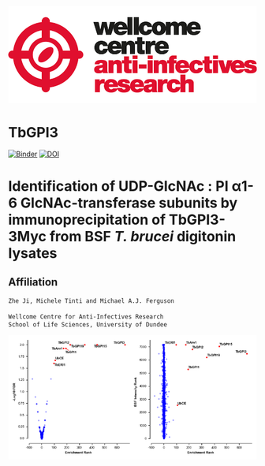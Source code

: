 ![title](https://github.com/mtinti/TbGPI3/blob/master/static/wcar.png)
# TbGPI3

[![Binder](https://mybinder.org/badge_logo.svg)](https://mybinder.org/v2/gh/mtinti/TbGPI3/HEAD?filepath=make_figure.ipynb)
[![DOI](https://zenodo.org/badge/4541358.svg)](https://zenodo.org/record/4541358)


# Identification of UDP-GlcNAc : PI α1-6 GlcNAc-transferase subunits by immunoprecipitation of TbGPI3-3Myc from BSF *T. brucei* digitonin lysates 

## Affiliation
    Zhe Ji, Michele Tinti and Michael A.J. Ferguson

    Wellcome Centre for Anti-Infectives Research
    School of Life Sciences, University of Dundee

    
![title](https://github.com/mtinti/TbGPI3/blob/master/Fig3.png)
